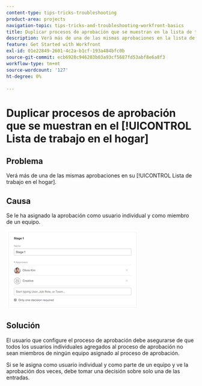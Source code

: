 ```yaml
---
content-type: tips-tricks-troubleshooting
product-area: projects
navigation-topic: tips-tricks-and-troubleshooting-workfront-basics
title: Duplicar procesos de aprobación que se muestran en la lista de trabajo principal
description: Verá más de una de las mismas aprobaciones en la lista de trabajo doméstico.
feature: Get Started with Workfront
exl-id: 01e22849-2601-4c2a-b1cf-193a484bfc0b
source-git-commit: ecb6928c946203b03a93cf5687fd53abf8e6a8f3
workflow-type: tm+mt
source-wordcount: '127'
ht-degree: 0%

---
```


# Duplicar procesos de aprobación que se muestran en el [!UICONTROL Lista de trabajo en el hogar]

## Problema

Verá más de una de las mismas aprobaciones en su [!UICONTROL Lista de trabajo en el hogar].

## Causa

Se le ha asignado la aprobación como usuario individual y como miembro de un equipo.

![](assets/stages-approval-350x208.png)

## Solución

El usuario que configure el proceso de aprobación debe asegurarse de que todos los usuarios individuales agregados al proceso de aprobación no sean miembros de ningún equipo asignado al proceso de aprobación.

Si se le asigna como usuario individual y como parte de un equipo y ve la aprobación dos veces, debe tomar una decisión sobre solo una de las entradas.
